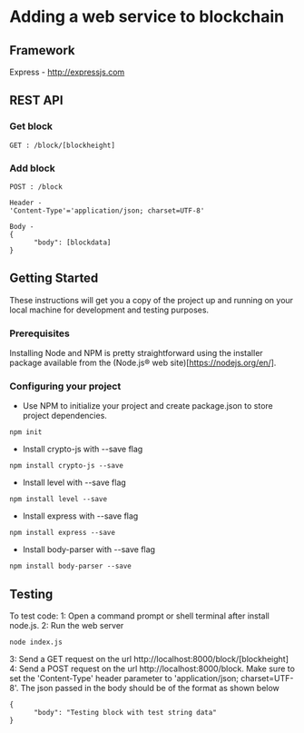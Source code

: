 # Adding a web service to blockchain

## Framework

Express - http://expressjs.com

## REST API

### Get block

```
GET : /block/[blockheight]
```

### Add block

```
POST : /block

Header -
'Content-Type'='application/json; charset=UTF-8'

Body -
{
      "body": [blockdata]
}
```

## Getting Started

These instructions will get you a copy of the project up and running on your local machine for development and testing purposes.

### Prerequisites

Installing Node and NPM is pretty straightforward using the installer package available from the (Node.js® web site)[https://nodejs.org/en/].

### Configuring your project

- Use NPM to initialize your project and create package.json to store project dependencies.
```
npm init
```
- Install crypto-js with --save flag
```
npm install crypto-js --save
```
- Install level with --save flag
```
npm install level --save
```
- Install express with --save flag
```
npm install express --save
```
- Install body-parser with --save flag
```
npm install body-parser --save
```

## Testing

To test code:
1: Open a command prompt or shell terminal after install node.js.
2: Run the web server
```
node index.js
```
3: Send a GET request on the url http://localhost:8000/block/[blockheight]
4: Send a POST request on the url http://localhost:8000/block. Make sure to set the 'Content-Type' header parameter to 'application/json; charset=UTF-8'. The json passed in the body should be of the format as shown below
```
{
      "body": "Testing block with test string data"
}
```



